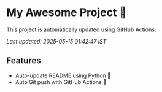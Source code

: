 # My Awesome Project 🚀

This project is automatically updated using GitHub Actions.

_Last updated: 2025-05-15 01:42:47 IST_

## Features
- Auto-update README using Python 🐍
- Auto Git push with GitHub Actions 🤖
